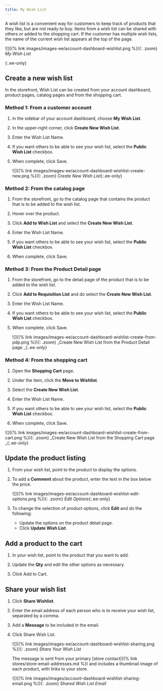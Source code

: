 ```yaml
---
title: My Wish List
---
```


A wish list is a convenient way for customers to keep track of products that they like, but are not ready to buy. Items from a wish list can be shared with others or added to the shopping cart. If the customer has multiple wish lists, the name of the current wish list appears at the top of the page.

![]({% link images/images-ee/account-dashboard-wishlist.png %}){: .zoom}
_My Wish List_

{:.ee-only}
## Create a new wish list

In the storefront, Wish List can be created from your account dashboard, product pages, catalog pages and from the shopping cart.

### Method 1: From a customer account

1. In the sidebar of your account dashboard, choose **My Wish List**.

1. In the upper-right corner, click **Create New Wish List**.

1. Enter the Wish List Name.

1. If you want others to be able to see your wish list, select the **Public Wish List** checkbox.

1. When complete, click <span class="btn">Save</span>.

    ![]({% link images/images-ee/account-dashboard-wishlist-create-new.png %}){: .zoom}
    _Create New Wish List_{:.ee-only}

### Method 2: From the catalog page

1. From the storefront, go to the catalog page that contains the product that is to be added to the wish list.

1. Hover over the product.

1. Click **Add to Wish List** and select the **Create New Wish List**.

1. Enter the Wish List Name.

1. If you want others to be able to see your wish list, select the **Public Wish List** checkbox.

1. When complete, click <span class="btn">Save</span>.

### Method 3: From the Product Detail page

1. From the storefront, go to the detail page of the product that is to be added to the wish list.

1. Click **Add to Requisition List** and do select the **Create New Wish List**.

1. Enter the Wish List Name.

1. If you want others to be able to see your wish list, select the **Public Wish List** checkbox.

1. When complete, click <span class="btn">Save</span>.

    ![]({% link images/images-ee/account-dashboard-wishlist-create-from-pdp.png %}){: .zoom}
    _Create New Wish List from the Product Detail page _{:.ee-only}

### Method 4: From the shopping cart

1. Open the **Shopping Cart** page.

1. Under the item, click the **Move to Wishlist**.

1. Select the **Create New Wish List**.

1. Enter the Wish List Name.

1. If you want others to be able to see your wish list, select the **Public Wish List** checkbox.

1. When complete, click <span class="btn">Save</span>.

![]({% link images/images-ee/account-dashboard-wishlist-create-from-cart.png %}){: .zoom}
    _Create New Wish List from the Shopping Cart page _{:.ee-only}

## Update the product listing

1. From your wish list, point to the product to display the options.

1. To add a **Comment** about the product, enter the text in the box below the price.

    ![]({% link images/images-ee/account-dashboard-wishlist-edit-options.png %}){: .zoom}
    _Edit Options_{:.ee-only}

1. To change the selection of product options, click **Edit** and do the following:

    - Update the options on the product detail page.
    - Click **Update Wish List**.

## Add a product to the cart

1. In your wish list, point to the product that you want to add.

1. Update the **Qty** and edit the other options as necessary.

1. Click <span class="btn">Add to Cart</span>.

## Share your wish list

1. Click **Share Wishlist**.

1. Enter the email address of each person who is to receive your wish list, separated by a comma.

1. Add a **Message** to be included in the email.

1. Click <span class="btn">Share Wish List</span>.

    ![]({% link images/images-ee/account-dashboard-wishlist-sharing.png %}){: .zoom}
    _Share Your Wish List_

    The message is sent from your primary [store contact]({% link stores/store-email-addresses.md %}) and includes a thumbnail image of each product, with links to your store.

    ![]({% link images/images/account-dashboard-wishlist-sharing-email.png %}){: .zoom}
    _Shared Wish List Email_

